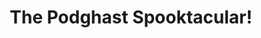 ---
title: The Podghast Spooktacular!
id: podghast-spooktacular
image: logo-podghast.png
order: 3
facebook: podghast
twitter: podghast
soundcloud: the-podghast-spooktacular
soundcloud-playlist: 57449459
itunes: the-podghast-spooktacular/id939757681
description: Welcome... to the <em>PODGHAST SPOOKTACULAR</em>! The scariest podcast ever created, featuring 100% true tales retold by eccentric scientist Dr Heinrich Von Schtupplegap MD. 
category: Comedy
explicit: "Yes"
---